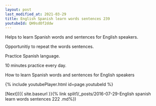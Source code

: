 ```yaml
---
layout: post
last_modified_at: 2021-03-29
title: English Spanish learn words sentences 239 
youtubeId: QH9sdOf2ddw
---
```

 
 
Helps to learn Spanish words and sentences for English speakers.

Opportunitiy to repeat the words sentences. 

Practice Spanish language. 
 
10 minutes practice every day. 
 
How to learn Spanish words and sentences for English speakers 
 
{% include youtubePlayer.html id=page.youtubeId %}
 
 
[Next]({{ site.baseurl }}{% link  split1/_posts/2016-07-29-English spanish learn words sentences 222 .md%})
 

